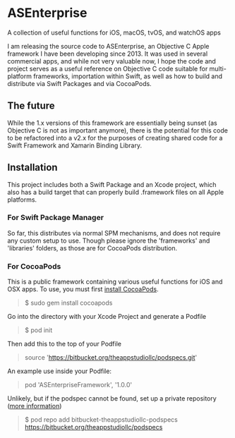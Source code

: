 # ASEnterprise #

A collection of useful functions for iOS, macOS, tvOS, and watchOS apps

I am releasing the source code to ASEnterprise, an Objective C Apple framework I have been developing since 2013. It was used in several commercial apps, and while not very valuable now, I hope the code and project serves as a useful reference on Objective C code suitable for multi-platform frameworks, importation within Swift, as well as how to build and distribute via Swift Packages and via CocoaPods.

## The future ##

While the 1.x versions of this framework are essentially being sunset (as Objective C is not as important anymore), there is the potential for this code to be refactored into a v2.x for the purposes of creating shared code for a Swift Framework and Xamarin Binding Library.

## Installation ##

This project includes both a Swift Package and an Xcode project, which also has a build target that can properly build .framework files on all Apple platforms.

### For Swift Package Manager ###

So far, this distributes via normal SPM mechanisms, and does not require any custom setup to use. Though please ignore the 'frameworks' and 'libraries' folders, as those are for CocoaPods distribution.

### For CocoaPods ###

This is a public framework containing various useful functions for iOS and OSX apps. To use, you must first [install CocoaPods](http://guides.cocoapods.org/using/getting-started.html).

> $ sudo gem install cocoapods

Go into the directory with your Xcode Project and generate a Podfile

> $ pod init

Then add this to the top of your Podfile

> source 'https://bitbucket.org/theappstudiollc/podspecs.git'

An example use inside your Podfile:

> pod 'ASEnterpriseFramework', '1.0.0'

Unlikely, but if the podspec cannot be found, set up a private repository ([more information](http://guides.cocoapods.org/making/private-cocoapods.html))

> $ pod repo add bitbucket-theappstudiollc-podspecs https://bitbucket.org/theappstudiollc/podspecs
